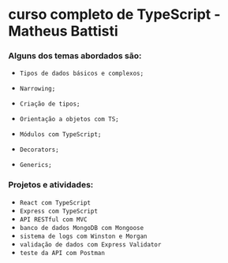 # curso completo de TypeScript - Matheus Battisti

### Alguns dos temas abordados são:

- `Tipos de dados básicos e complexos;`

- `Narrowing;`

- `Criação de tipos;`

- `Orientação a objetos com TS;`

- `Módulos com TypeScript;`

- `Decorators;`

- `Generics;`

### Projetos e atividades:

- `React com TypeScript`
- `Express com TypeScript`
- `API RESTful com MVC`
- `banco de dados MongoDB com Mongoose`
- `sistema de logs com Winston e Morgan`
- `validação de dados com Express Validator`
- `teste da API com Postman`